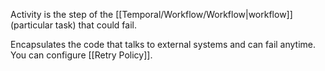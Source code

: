 Activity is the step of the [[Temporal/Workflow/Workflow|workflow]] (particular task) that could fail.

Encapsulates the code that talks to external systems and can fail anytime. You can configure [[Retry Policy]].